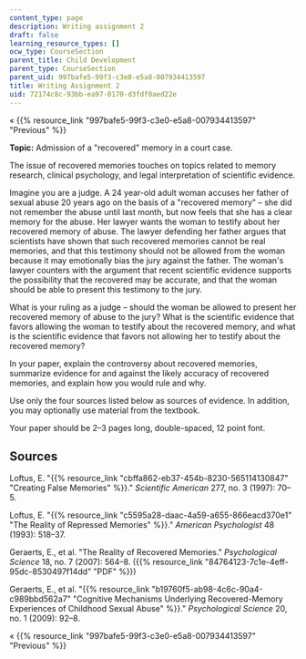 ```yaml
---
content_type: page
description: Writing assignment 2
draft: false
learning_resource_types: []
ocw_type: CourseSection
parent_title: Child Development
parent_type: CourseSection
parent_uid: 997bafe5-99f3-c3e0-e5a8-007934413597
title: Writing Assignment 2
uid: 72174c8c-93bb-ea97-0170-d3fdf0aed22e
---
```

« {{% resource_link "997bafe5-99f3-c3e0-e5a8-007934413597" "Previous" %}}

**Topic:** Admission of a "recovered" memory in a court case.

The issue of recovered memories touches on topics related to memory research, clinical psychology, and legal interpretation of scientific evidence.

Imagine you are a judge. A 24 year-old adult woman accuses her father of sexual abuse 20 years ago on the basis of a "recovered memory" – she did not remember the abuse until last month, but now feels that she has a clear memory for the abuse. Her lawyer wants the woman to testify about her recovered memory of abuse. The lawyer defending her father argues that scientists have shown that such recovered memories cannot be real memories, and that this testimony should not be allowed from the woman because it may emotionally bias the jury against the father. The woman's lawyer counters with the argument that recent scientific evidence supports the possibility that the recovered may be accurate, and that the woman should be able to present this testimony to the jury.

What is your ruling as a judge – should the woman be allowed to present her recovered memory of abuse to the jury? What is the scientific evidence that favors allowing the woman to testify about the recovered memory, and what is the scientific evidence that favors not allowing her to testify about the recovered memory?

In your paper, explain the controversy about recovered memories, summarize evidence for and against the likely accuracy of recovered memories, and explain how you would rule and why.

Use only the four sources listed below as sources of evidence. In addition, you may optionally use material from the textbook.

Your paper should be 2–3 pages long, double-spaced, 12 point font.

## Sources

Loftus, E. "{{% resource_link "cbffa862-eb37-454b-8230-565114130847" "Creating False Memories" %}}." *Scientific American* 277, no. 3 (1997): 70–5.

Loftus, E. "{{% resource_link "c5595a28-daac-4a59-a655-866eacd370e1" "The Reality of Repressed Memories" %}}." *American Psychologist* 48 (1993): 518–37.

Geraerts, E., et al. "The Reality of Recovered Memories." *Psychological Science* 18, no. 7 (2007): 564–8. ({{% resource_link "84764123-7c1e-4eff-95dc-8530497f14dd" "PDF" %}})

Geraerts, E., et al. "{{% resource_link "b19760f5-ab98-4c6c-90a4-c989bbd562a7" "Cognitive Mechanisms Underlying Recovered-Memory Experiences of Childhood Sexual Abuse" %}}." *Psychological Science* 20, no. 1 (2009): 92–8.

« {{% resource_link "997bafe5-99f3-c3e0-e5a8-007934413597" "Previous" %}}